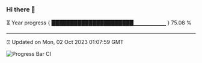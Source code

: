 ### Hi there 👋

⏳ Year progress { ██████████████████████▁▁▁▁▁▁▁▁ } 75.08 %

---

⏰ Updated on Mon, 02 Oct 2023 01:07:59 GMT

![Progress Bar CI](https://github.com/liununu/liununu/workflows/Progress%20Bar%20CI/badge.svg)

